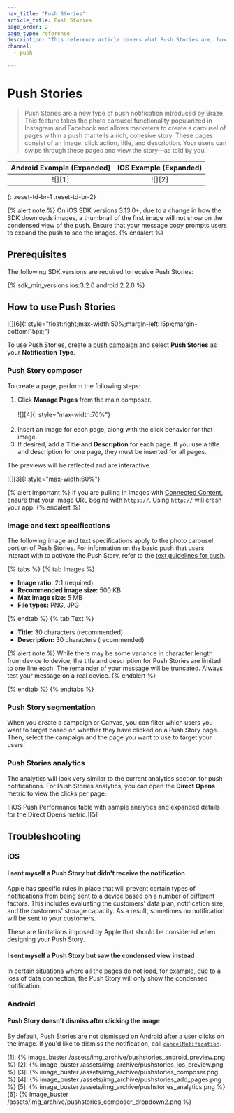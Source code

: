 ```yaml
---
nav_title: "Push Stories"
article_title: Push Stories
page_order: 2
page_type: reference
description: "This reference article covers what Push Stories are, how to create one, as well as some frequently asked questions."
channel:
  - push

---
```


# Push Stories

> Push Stories are a new type of push notification introduced by Braze. This feature takes the photo carousel functionality popularized in Instagram and Facebook and allows marketers to create a carousel of pages within a push that tells a rich, cohesive story. These pages consist of an image, click action, title, and description. Your users can swipe through these pages and view the story—as told by you.

| Android Example (Expanded) | IOS Example (Expanded) |
| :-----: | :----------: |
| ![][1] | ![][2] |
{: .reset-td-br-1 .reset-td-br-2}

{% alert note %}
On iOS SDK versions 3.13.0+, due to a change in how the SDK downloads images, a thumbnail of the first image will not show on the condensed view of the push. Ensure that your message copy prompts users to expand the push to see the images.
{% endalert %}

## Prerequisites

The following SDK versions are required to receive Push Stories:

{% sdk_min_versions ios:3.2.0 android:2.2.0 %}


## How to use Push Stories

![][6]{: style="float:right;max-width:50%;margin-left:15px;margin-bottom:15px;"}

To use Push Stories, create a [push campaign]({{site.baseurl}}/user_guide/message_building_by_channel/push/creating_a_push_message/) and select **Push Stories** as your **Notification Type**.

### Push Story composer

To create a page, perform the following steps:

1. Click **Manage Pages** from the main composer.
    <br><br>![][4]{: style="max-width:70%"}<br><br>
2. Insert an image for each page, along with the click behavior for that image.
3. If desired, add a **Title** and **Description** for each page. If you use a title and description for one page, they must be inserted for all pages.

The previews will be reflected and are interactive.

![][3]{: style="max-width:60%"}

{% alert important %}
If you are pulling in images with [Connected Content]({{site.baseurl}}/user_guide/personalization_and_dynamic_content/connected_content/about_connected_content/#about-connected-content), ensure that your image URL begins with `https://`. Using `http://` will crash your app.
{% endalert %}

### Image and text specifications

The following image and text specifications apply to the photo carousel portion of Push Stories. For information on the basic push that users interact with to activate the Push Story, refer to the [text guidelines for push]({{site.baseurl}}/user_guide/message_building_by_channel/push/about/#native-mobile-push-notifications).

{% tabs %}
{% tab Images %}

- **Image ratio:** 2:1 (required)
- **Recommended image size:** 500 KB
- **Max image size:** 5 MB
- **File types:** PNG, JPG

{% endtab %}
{% tab Text %}

- **Title:** 30 characters (recommended)
- **Description:** 30 characters (recommended)

{% alert note %}
While there may be some variance in character length from device to device, the title and description for Push Stories are limited to one line each. The remainder of your message will be truncated. Always test your message on a real device.
{% endalert %}

{% endtab %}
{% endtabs %}

### Push Story segmentation

When you create a campaign or Canvas, you can filter which users you want to target based on whether they have clicked on a Push Story page. Then, select the campaign and the page you want to use to target your users.

### Push Stories analytics

The analytics will look very similar to the current analytics section for push notifications. For Push Stories analytics, you can open the **Direct Opens** metric to view the clicks per page.

![iOS Push Performance table with sample analytics and expanded details for the Direct Opens metric.][5]

## Troubleshooting

### iOS

#### I sent myself a Push Story but didn't receive the notification

Apple has specific rules in place that will prevent certain types of notifications from being sent to a device based on a number of different factors. This includes evaluating the customers' data plan, notification size, and the customers' storage capacity. As a result, sometimes no notification will be sent to your customers.

These are limitations imposed by Apple that should be considered when designing your Push Story.

#### I sent myself a Push Story but saw the condensed view instead

In certain situations where all the pages do not load, for example, due to a loss of data connection, the Push Story will only show the condensed notification.

### Android

#### Push Story doesn't dismiss after clicking the image 

By default, Push Stories are not dismissed on Android after a user clicks on the image. If you'd like to dismiss the notification, call [`cancelNotification`](https://braze-inc.github.io/braze-android-sdk/kdoc/braze-android-sdk/com.braze.push/-braze-notification-utils/index.html#-1466259649%2FFunctions%2F-1725759721).  

[1]: {% image_buster /assets/img_archive/pushstories_android_preview.png %}
[2]: {% image_buster /assets/img_archive/pushstories_ios_preview.png %}
[3]: {% image_buster /assets/img_archive/pushstories_composer.png %}
[4]: {% image_buster /assets/img_archive/pushstories_add_pages.png %}
[5]: {% image_buster /assets/img_archive/pushstories_analytics.png %}
[6]: {% image_buster /assets/img_archive/pushstories_composer_dropdown2.png %}
